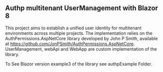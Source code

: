 ## Authp multitenant UserManagement with Blazor 8

This project aims to establish a unified user identity for multitenant environments across multiple projects. The implementation relies on the AuthPermissions.AspNetCore library developed by John P Smith, available at https://github.com/JonPSmith/AuthPermissions.AspNetCore. UserManagement, webApi and WebApp are custom implementation of the library.

To See Blazor version example3 of the library see authpExample Folder. 



